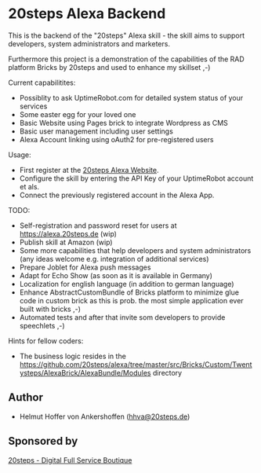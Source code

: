20steps Alexa Backend
=====================

This is the backend of the "20steps" Alexa skill - the skill aims to support developers, system administrators and marketers.

Furthermore this project is a demonstration of the capabilities of the RAD platform Bricks by 20steps and used to enhance my skillset ,-)

Current capabilitites:
* Possiblity to ask UptimeRobot.com for detailed system status of your services
* Some easter egg for your loved one
* Basic Website using Pages brick to integrate Wordpress as CMS
* Basic user management including user settings
* Alexa Account linking using oAuth2 for pre-registered users

Usage:
* First register at the <a href="https://alexa.20steps.de">20steps Alexa Website</a>.
* Configure the skill by entering the API Key of your UptimeRobot account et als.
* Connect the previously registered account in the Alexa App.

TODO:
* Self-registration and password reset for users at https://alexa.20steps.de  (wip)
* Publish skill at Amazon (wip)
* Some more capabilities that help developers and system administrators (any ideas welcome e.g. integration of additional services)
* Prepare Joblet for Alexa push messages
* Adapt for Echo Show (as soon as it is available in Germany)
* Localization for english language (in addition to german language)
* Enhance AbstractCustomBundle of Bricks platform to minimize glue code in custom brick as this is prob. the most simple application ever built with bricks ,-)
* Automated tests and after that invite som developers to provide speechlets ,-)

Hints for fellow coders:
* The business logic resides in the https://github.com/20steps/alexa/tree/master/src/Bricks/Custom/Twentysteps/AlexaBrick/AlexaBundle/Modules directory

## Author

* Helmut Hoffer von Ankershoffen (hhva@20steps.de)

## Sponsored by
<a href="https://20steps.de">20steps - Digital Full Service Boutique</a>

[1]:  https://github.com/20steps/bricks-installer
[2]:  https://symfony.com/
[3]:  https://api-platform.com/
[4]:  https://wordpress.org/
[5]:  http://lucene.apache.org/solr/
[6]:  https://angularjs.org/
[7]:  https://ionicframework.com/
[8]:  https://packagist.org/
[9]:  https://20steps.de

[20]:  https://symfony.com/doc/current/bundles/SensioFrameworkExtraBundle/index.html
[21]:  https://symfony.com/doc/3.2/doctrine.html
[22]:  https://symfony.com/doc/3.2/templating.html
[23]:  https://symfony.com/doc/3.2/security.html
[24]:  https://symfony.com/doc/3.2/email.html
[25]:  https://symfony.com/doc/3.2/logging.html
[26]:  https://symfony.com/doc/3.2/assetic/asset_management.html
[27]:  https://symfony.com/doc/current/bundles/SensioGeneratorBundle/index.html

